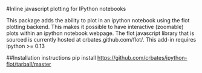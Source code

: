 #Inline javascript plotting for IPython notebooks 

This package adds the ability to plot in an ipython notebook using the flot plotting backend. This makes it possible to have interactive (zoomable) plots within an ipython notebook webpage. The flot javascript library that is sourced is currently hosted at crbates.github.com/flot/. This add-in requires ipython >= 0.13

##Installation instructions
pip install https://github.com/crbates/ipython-flot/tarball/master
